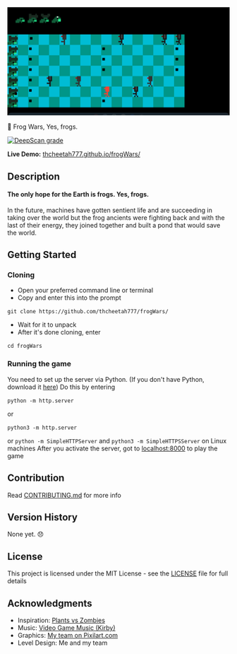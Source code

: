 ![Screenshot](screenshot.png)

:frog: Frog Wars, Yes, frogs.

[![DeepScan grade](https://deepscan.io/api/teams/14666/projects/20253/branches/547887/badge/grade.svg)](https://deepscan.io/dashboard#view=project&tid=14666&pid=20253&bid=547887)

**Live Demo:** [thcheetah777.github.io/frogWars/](https://thcheetah777.github.io/frogWars/)

## Description

#### **The only hope for the Earth is frogs. Yes, frogs.**

In the future, machines have gotten sentient life and are succeeding in taking over the world but the frog ancients were fighting back and with the last of their energy, they joined together and built a pond that would save the world.

## Getting Started

### Cloning

* Open your preferred command line or terminal
* Copy and enter this into the prompt

```
git clone https://github.com/thcheetah777/frogWars/
```

* Wait for it to unpack
* After it's done cloning, enter

```
cd frogWars
```

### Running the game

You need to set up the server via Python. (If you don't have Python, download it [here](https://www.python.org/)) Do this by entering
```
python -m http.server
```
or
```
python3 -m http.server
```
or
```python -m SimpleHTTPServer``` and ```python3 -m SimpleHTTPSServer``` on Linux machines
After you activate the server, got to [localhost:8000](http://localhost:8000/) to play the game

## Contribution

Read [CONTRIBUTING.md](https://github.com/thcheetah777/frogWars/blob/master/CONTRIBUTING.md) for more info

## Version History

None yet. :disappointed:

## License

This project is licensed under the MIT License - see the [LICENSE](https://github.com/thcheetah777/frogWars/blob/master/LICENSE) file for full details

## Acknowledgments

* Inspiration: [Plants vs Zombies](https://en.wikipedia.org/wiki/Plants_vs._Zombies)
* Music: [Video Game Music (Kirby)](https://downloads.khinsider.com/game-soundtracks/album/kirby-the-very-best-of-kirby)
* Graphics: [My team on Pixilart.com](https://pixilart.com)
* Level Design: Me and my team
